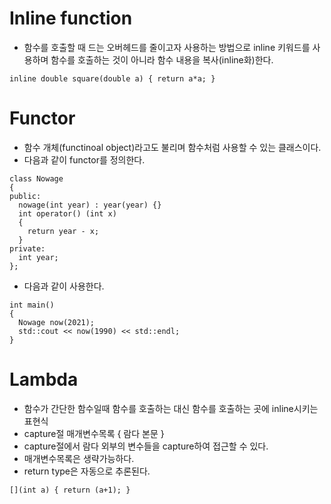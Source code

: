 # Inline function
* 함수를 호출할 때 드는 오버헤드를 줄이고자 사용하는 방법으로 inline 키워드를 사용하며 함수를 호출하는 것이 아니라 함수 내용을 복사(inline화)한다.
<pre>
<code>inline double square(double a) { return a*a; }</code></pre>

# Functor
* 함수 개체(functinoal object)라고도 불리며 함수처럼 사용할 수 있는 클래스이다.
* 다음과 같이 functor를 정의한다.
<pre>
<code>class Nowage
{
public:
  nowage(int year) : year(year) {}
  int operator() (int x)
  {
    return year - x;
  }
private:
  int year;
};</code></pre>
* 다음과 같이 사용한다.
<pre>
<code>int main()
{
  Nowage now(2021);
  std::cout << now(1990) << std::endl;
}</code></pre>

# Lambda
* 함수가 간단한 함수일때 함수를 호출하는 대신 함수를 호출하는 곳에 inline시키는 표현식
* capture절 매개변수목록 { 람다 본문 }
* capture절에서 람다 외부의 변수들을 capture하여 접근할 수 있다.
* 매개변수목록은 생략가능하다.
* return type은 자동으로 추론된다.
<pre>
<code>[](int a) { return (a+1); }</code></pre>
